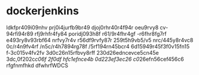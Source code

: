# dockerjenkins
ldkfpr409i09nhv 
prj0i4jurfb9br49 
djoj0rhr40r4f94r
oeu9rvy8
cv-94rfi94r89
rfj9rhfr4fy84
poridj093h8f
r61/9r4fhr4gf
-r6fhr8fg7rf
e493ry8v93rbf64
nrfvy7r4v
r56df9rvfy87r
259t5h9vb5/v5
nrc/445y8r4vc8
0c/r4n9fv4rf
/n5c/r4h7894rg78f
/5rf194rn45bcr4
6d15949r45f3f0v15fn15
f-3c015v4fv2fv
3d0c26n15rfbvy8rff
230d26edncevce5cn45e
3dc,0f202c*c06f
2f0df hfc1efnce4b
0d223ef3ec26
c0*26efn56cef456c6
rfgfnmfhkd dfwhrfWDCS
